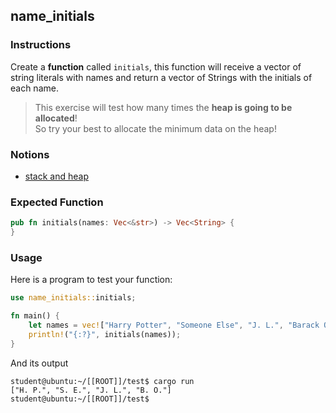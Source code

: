 ## name_initials

### Instructions

Create a **function** called `initials`, this function will receive a vector of string literals
with names and return a vector of Strings with the initials of each name.

> This exercise will test how many times the **heap is going to be allocated**!\
> So try your best to allocate the minimum data on the heap!

### Notions

- [stack and heap](https://doc.rust-lang.org/1.22.0/book/first-edition/the-stack-and-the-heap.html)

### Expected Function

```rust
pub fn initials(names: Vec<&str>) -> Vec<String> {
}
```

### Usage

Here is a program to test your function:

```rust
use name_initials::initials;

fn main() {
    let names = vec!["Harry Potter", "Someone Else", "J. L.", "Barack Obama"]
    println!("{:?}", initials(names));
}
```

And its output

```console
student@ubuntu:~/[[ROOT]]/test$ cargo run
["H. P.", "S. E.", "J. L.", "B. O."]
student@ubuntu:~/[[ROOT]]/test$
```
